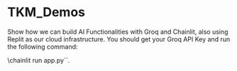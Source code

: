 # TKM_Demos
Show how we can build AI Functionalities with Groq and Chainlit, also using Replit as our cloud infrastructure.   You should get your Groq API Key and run the following command: 

\chainlit run app.py``.



